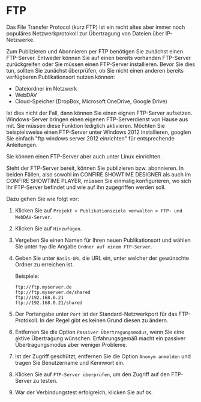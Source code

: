 # FTP

Das File Transfer Protocol (kurz FTP) ist ein recht altes aber immer noch populäres Netzwerkprotokoll zur Übertragung von Dateien über IP-Netzwerke. 

Zum Publizieren und Abonnieren per FTP benötigen Sie zunächst einen FTP-Server. Entweder können Sie auf einen bereits vorhanden FTP-Server zurückgreifen oder Sie müssen einen FTP-Server installieren. Bevor Sie dies tun, sollten Sie zunächst überprüfen, ob Sie nicht einen anderen bereits verfügbaren Publikationsort nutzen können:

* Dateiordner im Netzwerk
* WebDAV
* Cloud-Speicher (DropBox, Microsoft OneDrive, Google Drive)

Ist dies nicht der Fall, dann können Sie einen eignen FTP-Server aufsetzen. Windows-Server bringen einen eigenen FTP-Serverdienst von Hause aus mit. Sie müssen diese Funktion lediglich aktivieren. Möchten Sie beispielsweise einen FTP-Server unter Windows 2012 installieren, googlen Sie einfach "ftp windows server 2012 einrichten" für entsprechende Anleitungen.

Sie können einen FTP-Server aber auch unter Linux einrichten. 

Steht der FTP-Server bereit, können Sie publizieren bzw. abonnieren. In beiden Fällen, also sowohl im CONFIRE SHOWTIME DESIGNER als auch im CONFIRE SHOWTIME PLAYER, müssen Sie einmalig konfigurieren, wo sich Ihr FTP-Server befindet und wie auf ihn zugegriffen werden soll.

Dazu gehen Sie wie folgt vor:

1. Klicken Sie auf `Projekt > Publikationsziele verwalten > FTP- und WebDAV-Server`.

2. Klicken Sie auf `Hinzufügen`.

3. Vergeben Sie einen Namen für Ihren neuen Publikationsort und wählen Sie unter `Typ` die Angabe `Ordner auf einem FTP-Server`.

4. Geben Sie unter `Basis-URL` die URL ein, unter welcher der gewünschte Ordner zu erreichen ist.
   
   Beispiele:
   
   ```
   ftp://ftp.myserver.de
   ftp://ftp.myserver.de/shared
   ftp://192.168.0.21
   ftp://192.168.0.21/shared
   ```

5. Der Portangabe unter `Port` ist der Standard-Netzwerkport für das FTP-Protokoll. In der Regel gibt es keinen Grund diesen zu ändern. 

6. Entfernen Sie die Option `Passiver Übertragungsmodus`, wenn Sie eine aktive Übertragung wünschen. Erfahrungsgemäß macht ein passiver Übertragungsmodus aber weniger Probleme.

7. Ist der Zugriff geschützt, entfernen Sie die Option `Anonym anmelden` und tragen Sie Benutzername und Kennwort ein.

8. Klicken Sie auf `FTP-Server überprüfen`, um den Zugriff auf den FTP-Server zu testen. 

9. War der Verbindungstest erfolgreich, klicken Sie auf `OK`. 


